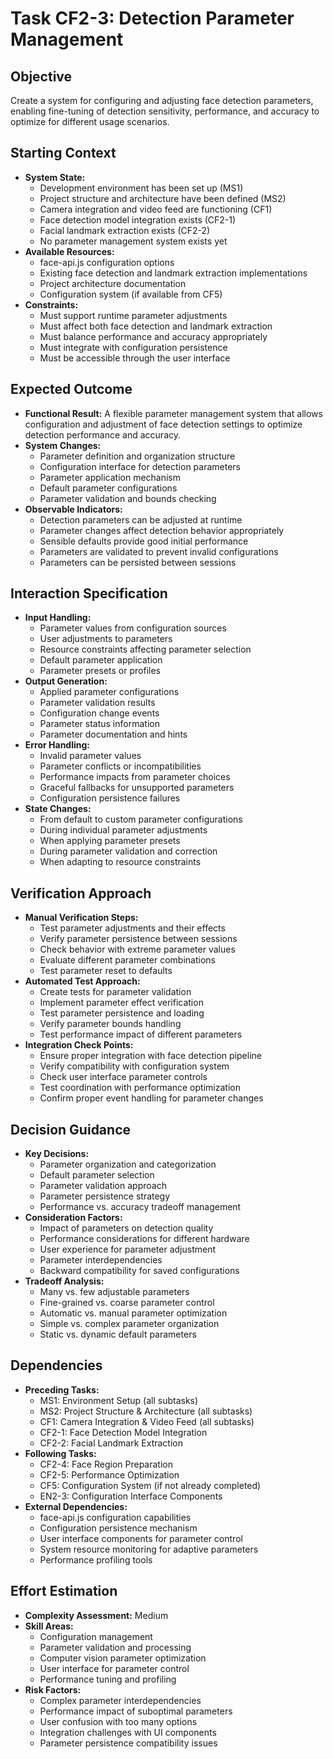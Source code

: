 # Task CF2-3: Detection Parameter Management

## Objective
Create a system for configuring and adjusting face detection parameters, enabling fine-tuning of detection sensitivity, performance, and accuracy to optimize for different usage scenarios.

## Starting Context
- **System State:** 
  - Development environment has been set up (MS1)
  - Project structure and architecture have been defined (MS2)
  - Camera integration and video feed are functioning (CF1)
  - Face detection model integration exists (CF2-1)
  - Facial landmark extraction exists (CF2-2)
  - No parameter management system exists yet
- **Available Resources:** 
  - face-api.js configuration options
  - Existing face detection and landmark extraction implementations
  - Project architecture documentation
  - Configuration system (if available from CF5)
- **Constraints:** 
  - Must support runtime parameter adjustments
  - Must affect both face detection and landmark extraction
  - Must balance performance and accuracy appropriately
  - Must integrate with configuration persistence
  - Must be accessible through the user interface

## Expected Outcome
- **Functional Result:** A flexible parameter management system that allows configuration and adjustment of face detection settings to optimize detection performance and accuracy.
- **System Changes:** 
  - Parameter definition and organization structure
  - Configuration interface for detection parameters
  - Parameter application mechanism
  - Default parameter configurations
  - Parameter validation and bounds checking
- **Observable Indicators:** 
  - Detection parameters can be adjusted at runtime
  - Parameter changes affect detection behavior appropriately
  - Sensible defaults provide good initial performance
  - Parameters are validated to prevent invalid configurations
  - Parameters can be persisted between sessions

## Interaction Specification
- **Input Handling:** 
  - Parameter values from configuration sources
  - User adjustments to parameters
  - Resource constraints affecting parameter selection
  - Default parameter application
  - Parameter presets or profiles
- **Output Generation:** 
  - Applied parameter configurations
  - Parameter validation results
  - Configuration change events
  - Parameter status information
  - Parameter documentation and hints
- **Error Handling:** 
  - Invalid parameter values
  - Parameter conflicts or incompatibilities
  - Performance impacts from parameter choices
  - Graceful fallbacks for unsupported parameters
  - Configuration persistence failures
- **State Changes:** 
  - From default to custom parameter configurations
  - During individual parameter adjustments
  - When applying parameter presets
  - During parameter validation and correction
  - When adapting to resource constraints

## Verification Approach
- **Manual Verification Steps:** 
  - Test parameter adjustments and their effects
  - Verify parameter persistence between sessions
  - Check behavior with extreme parameter values
  - Evaluate different parameter combinations
  - Test parameter reset to defaults
- **Automated Test Approach:** 
  - Create tests for parameter validation
  - Implement parameter effect verification
  - Test parameter persistence and loading
  - Verify parameter bounds handling
  - Test performance impact of different parameters
- **Integration Check Points:** 
  - Ensure proper integration with face detection pipeline
  - Verify compatibility with configuration system
  - Check user interface parameter controls
  - Test coordination with performance optimization
  - Confirm proper event handling for parameter changes

## Decision Guidance
- **Key Decisions:** 
  - Parameter organization and categorization
  - Default parameter selection
  - Parameter validation approach
  - Parameter persistence strategy
  - Performance vs. accuracy tradeoff management
- **Consideration Factors:** 
  - Impact of parameters on detection quality
  - Performance considerations for different hardware
  - User experience for parameter adjustment
  - Parameter interdependencies
  - Backward compatibility for saved configurations
- **Tradeoff Analysis:** 
  - Many vs. few adjustable parameters
  - Fine-grained vs. coarse parameter control
  - Automatic vs. manual parameter optimization
  - Simple vs. complex parameter organization
  - Static vs. dynamic default parameters

## Dependencies
- **Preceding Tasks:** 
  - MS1: Environment Setup (all subtasks)
  - MS2: Project Structure & Architecture (all subtasks)
  - CF1: Camera Integration & Video Feed (all subtasks)
  - CF2-1: Face Detection Model Integration
  - CF2-2: Facial Landmark Extraction
- **Following Tasks:** 
  - CF2-4: Face Region Preparation
  - CF2-5: Performance Optimization
  - CF5: Configuration System (if not already completed)
  - EN2-3: Configuration Interface Components
- **External Dependencies:** 
  - face-api.js configuration capabilities
  - Configuration persistence mechanism
  - User interface components for parameter control
  - System resource monitoring for adaptive parameters
  - Performance profiling tools

## Effort Estimation
- **Complexity Assessment:** Medium
- **Skill Areas:** 
  - Configuration management
  - Parameter validation and processing
  - Computer vision parameter optimization
  - User interface for parameter control
  - Performance tuning and profiling
- **Risk Factors:** 
  - Complex parameter interdependencies
  - Performance impact of suboptimal parameters
  - User confusion with too many options
  - Integration challenges with UI components
  - Parameter persistence compatibility issues
